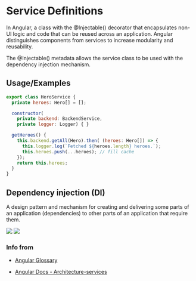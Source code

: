 # Service Definitions

In Angular, a class with the @Injectable() decorator that encapsulates non-UI logic and code that can be reused across an application. Angular distinguishes components from services to increase modularity and reusability.

The @Injectable() metadata allows the service class to be used with the dependency injection mechanism.

## Usage/Examples

```javascript
export class HeroService {
  private heroes: Hero[] = [];

  constructor(
    private backend: BackendService,
    private logger: Logger) { }

  getHeroes() {
    this.backend.getAll(Hero).then( (heroes: Hero[]) => {
      this.logger.log(`Fetched ${heroes.length} heroes.`);
      this.heroes.push(...heroes); // fill cache
    });
    return this.heroes;
  }
}
```


## Dependency injection (DI)
A design pattern and mechanism for creating and delivering some parts of an application (dependencies) to other parts of an application that require them.

![](https://angular.io/generated/images/guide/architecture/dependency-injection.png)
![](https://angular.io/generated/images/guide/architecture/injector-injects.png)

### Info from

- [Angular Glossary](https://angular.io/guide/glossary#service)

- [Angular Docs - Architecture-services](https://angular.io/guide/architecture-services)